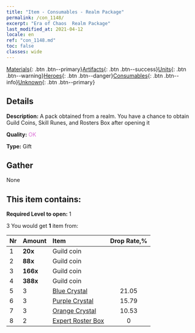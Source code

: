 ```yaml
---
title: "Item - Consumables - Realm Package"
permalink: /con_1148/
excerpt: "Era of Chaos  Realm Package"
last_modified_at: 2021-04-12
locale: en
ref: "con_1148.md"
toc: false
classes: wide
---
```

 [Materials](/){: .btn .btn--primary}[Artifacts](/Artifacts/){: .btn .btn--success}[Units](/Units/){: .btn .btn--warning}[Heroes](/Heroes/){: .btn .btn--danger}[Consumables](/Consumables/){: .btn .btn--info}[Unknown](/Unknown/){: .btn .btn--primary}

## Details
 **Description:** A pack obtained from a realm. You have a chance to obtain Guild Coins, Skill Runes, and Rosters Box after opening it

 **Quality:** <span style="color: #DA70D6">OK</span>

 **Type:** Gift

## Gather

  None

## This item contains:

 **Required Level to open:** 1

 3 You would get **1** item  from:

  | Nr | Amount |     Item    | Drop Rate,% |
  |:---|:-------|:------------|:---------:|
  | 1 |  **20x** | Guild coin |  | 21.05 | 
  | 2 |  **88x** | Guild coin |  | 15.79 | 
  | 3 |  **166x** | Guild coin |  | 10.53 | 
  | 4 |  **388x** | Guild coin |  | 5.26 | 
  | 5 | 3 | [Blue Crystal](/Items/con_716/) | 21.05 | 
  | 6 | 3 | [Purple Crystal](/Items/con_720/) | 15.79 | 
  | 7 | 3 | [Orange Crystal](/Items/con_730/) | 10.53 | 
  | 8 | 2 | [Expert Roster Box](/Items/con_773/) | 0 | 
